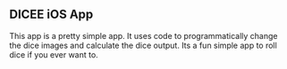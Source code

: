 DICEE iOS App 
---------

This app is a pretty simple app. It uses code to programmatically change the dice images and calculate the dice output. Its a fun simple app to roll dice if you ever want to.
